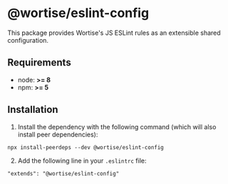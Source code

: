 # @wortise/eslint-config

This package provides Wortise's JS ESLint rules as an extensible shared configuration.

## Requirements

* node: **>= 8**
* npm: **>= 5**

## Installation

1. Install the dependency with the following command (which will also install peer dependencies):

`npx install-peerdeps --dev @wortise/eslint-config`

2. Add the following line in your `.eslintrc` file:

`"extends": "@wortise/eslint-config"`
